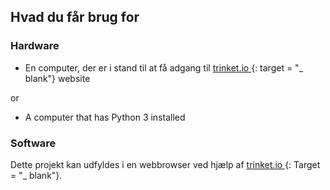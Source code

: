 ## Hvad du får brug for

### Hardware

+ En computer, der er i stand til at få adgang til [ trinket.io ](https://trinket.io) {: target = "_ blank"} website 

or

+ A computer that has Python 3 installed

### Software

Dette projekt kan udfyldes i en webbrowser ved hjælp af [ trinket.io ](https://trinket.io) {: Target = "_ blank"}.